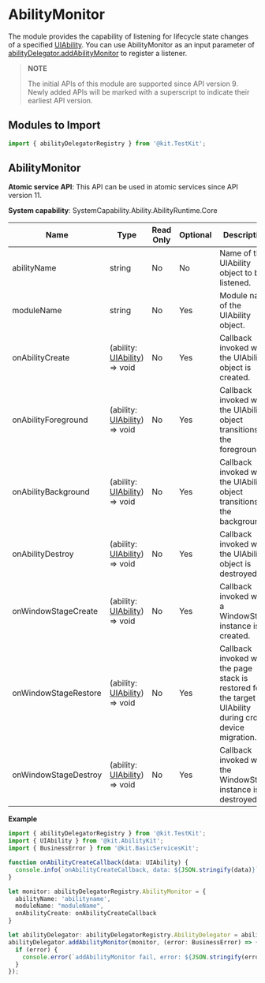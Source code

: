 # AbilityMonitor

<!--Kit: Ability Kit-->
<!--Subsystem: Ability-->
<!--Owner: @zexin_c-->
<!--Designer: @li-weifeng2-->
<!--Tester: @lixueqing513-->
<!--Adviser: @huipeizi-->

The module provides the capability of listening for lifecycle state changes of a specified [UIAbility](js-apis-app-ability-uiAbility.md). You can use AbilityMonitor as an input parameter of [abilityDelegator.addAbilityMonitor](../apis-test-kit/js-apis-inner-application-abilityDelegator.md#addabilitymonitor9) to register a listener.

> **NOTE**
> 
> The initial APIs of this module are supported since API version 9. Newly added APIs will be marked with a superscript to indicate their earliest API version. 

## Modules to Import

```ts
import { abilityDelegatorRegistry } from '@kit.TestKit';
```

## AbilityMonitor

**Atomic service API**: This API can be used in atomic services since API version 11.

**System capability**: SystemCapability.Ability.AbilityRuntime.Core

| Name                                                        | Type    | Read Only| Optional| Description                                                        |
| ------------------------------------------------------------ | -------- | ---- | ---- | ------------------------------------------------------------ |
| abilityName                                                  | string   | No  | No  |  Name of the UIAbility object to be listened.|
| moduleName                                                  | string   | No  | Yes  | Module name of the UIAbility object.|
| onAbilityCreate | (ability: [UIAbility](js-apis-app-ability-uiAbility.md)) => void | No  | Yes  | Callback invoked when the UIAbility object is created.|
| onAbilityForeground | (ability: [UIAbility](js-apis-app-ability-uiAbility.md)) => void | No  | Yes  | Callback invoked when the UIAbility object transitions to the foreground.|
| onAbilityBackground | (ability: [UIAbility](js-apis-app-ability-uiAbility.md)) => void | No  | Yes  | Callback invoked when the UIAbility object transitions to the background.|
| onAbilityDestroy | (ability: [UIAbility](js-apis-app-ability-uiAbility.md)) => void | No  | Yes  | Callback invoked when the UIAbility object is destroyed.|
| onWindowStageCreate | (ability: [UIAbility](js-apis-app-ability-uiAbility.md)) => void | No  | Yes  | Callback invoked when a WindowStage instance is created.|
| onWindowStageRestore | (ability: [UIAbility](js-apis-app-ability-uiAbility.md)) => void | No  | Yes  | Callback invoked when the page stack is restored for the target UIAbility during cross-device migration.|
| onWindowStageDestroy | (ability: [UIAbility](js-apis-app-ability-uiAbility.md)) => void | No  | Yes  | Callback invoked when the WindowStage instance is destroyed.|

**Example**

```ts
import { abilityDelegatorRegistry } from '@kit.TestKit';
import { UIAbility } from '@kit.AbilityKit';
import { BusinessError } from '@kit.BasicServicesKit';

function onAbilityCreateCallback(data: UIAbility) {
  console.info(`onAbilityCreateCallback, data: ${JSON.stringify(data)}`);
}

let monitor: abilityDelegatorRegistry.AbilityMonitor = {
  abilityName: 'abilityname',
  moduleName: "moduleName",
  onAbilityCreate: onAbilityCreateCallback
}

let abilityDelegator: abilityDelegatorRegistry.AbilityDelegator = abilityDelegatorRegistry.getAbilityDelegator();
abilityDelegator.addAbilityMonitor(monitor, (error: BusinessError) => {
  if (error) {
    console.error(`addAbilityMonitor fail, error: ${JSON.stringify(error)}`);
  }
});
```
